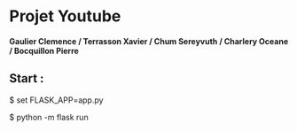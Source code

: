 # Projet Youtube

#### Gaulier Clemence / Terrasson Xavier / Chum Sereyvuth / Charlery Oceane / Bocquillon Pierre



## Start :



$ set FLASK_APP=app.py

$ python -m flask run

